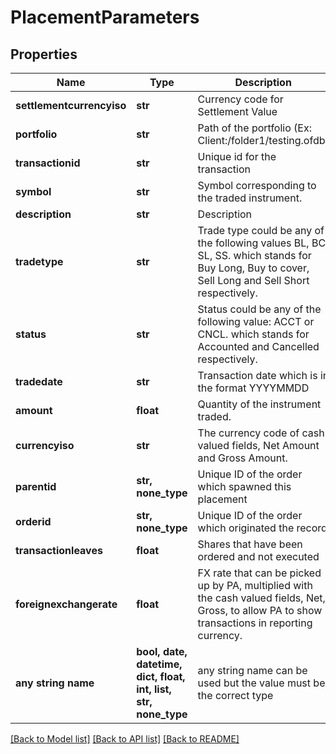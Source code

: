 # PlacementParameters


## Properties
Name | Type | Description | Notes
------------ | ------------- | ------------- | -------------
**settlementcurrencyiso** | **str** | Currency code for Settlement Value | 
**portfolio** | **str** | Path of the portfolio (Ex: Client:/folder1/testing.ofdb) | 
**transactionid** | **str** | Unique id for the transaction | 
**symbol** | **str** | Symbol corresponding to the traded instrument. | 
**description** | **str** | Description | 
**tradetype** | **str** | Trade type could be any of the following values BL, BC, SL, SS.  which stands for Buy Long, Buy to cover, Sell Long and Sell Short respectively. | 
**status** | **str** | Status could be any of the following value: ACCT or CNCL.  which stands for Accounted and Cancelled respectively. | 
**tradedate** | **str** | Transaction date which is in the format YYYYMMDD | 
**amount** | **float** | Quantity of the instrument traded. | 
**currencyiso** | **str** | The currency code of cash valued fields, Net Amount and Gross Amount. | 
**parentid** | **str, none_type** | Unique ID of the order which spawned this placement | [optional] 
**orderid** | **str, none_type** | Unique ID of the order which originated the record | [optional] 
**transactionleaves** | **float** | Shares that have been ordered and not executed | [optional] 
**foreignexchangerate** | **float** | FX rate that can be picked up by PA, multiplied with the cash valued fields, Net, Gross, to allow PA to show transactions in reporting currency. | [optional] 
**any string name** | **bool, date, datetime, dict, float, int, list, str, none_type** | any string name can be used but the value must be the correct type | [optional]

[[Back to Model list]](../README.md#documentation-for-models) [[Back to API list]](../README.md#documentation-for-api-endpoints) [[Back to README]](../README.md)


